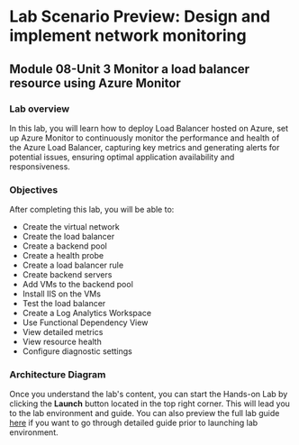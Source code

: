 # Lab Scenario Preview: Design and implement network monitoring

## Module 08-Unit 3 Monitor a load balancer resource using Azure Monitor

### Lab overview

In this lab, you will learn how to deploy Load Balancer hosted on Azure, set up Azure Monitor to continuously monitor the performance and health of the Azure Load Balancer, capturing key metrics and generating alerts for potential issues, ensuring optimal application availability and responsiveness.
### Objectives
  
After completing this lab, you will be able to:

- Create the virtual network
- Create the load balancer
- Create a backend pool
- Create a health probe
- Create a load balancer rule
- Create backend servers
- Add VMs to the backend pool
- Install IIS on the VMs
- Test the load balancer
- Create a Log Analytics Workspace
- Use Functional Dependency View
- View detailed metrics
- View resource health
- Configure diagnostic settings

### Architecture Diagram

Once you understand the lab's content, you can start the Hands-on Lab by clicking the **Launch** button located in the top right corner. This will lead you to the lab environment and guide. You can also preview the full lab guide [here](https://experience.cloudlabs.ai/#/labguidepreview/3f42b859-8516-4cac-98be-dedab951e3c4) if you want to go through detailed guide prior to launching lab environment.
